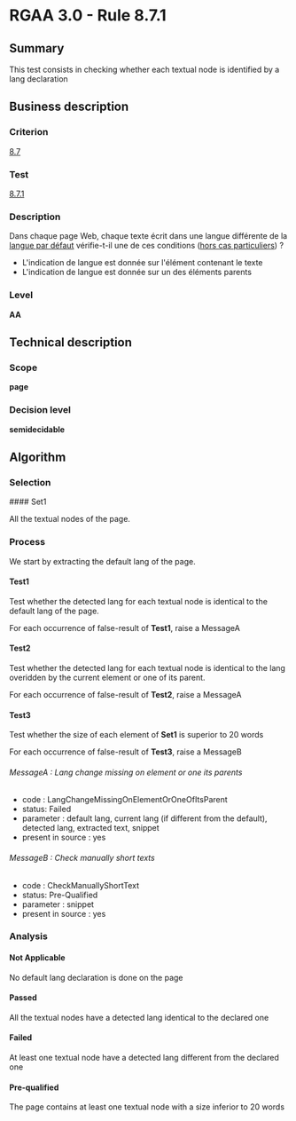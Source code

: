 # RGAA 3.0 -  Rule 8.7.1

## Summary

This test consists in checking whether each textual node is identified by a lang declaration

## Business description

### Criterion

[8.7](http://references.modernisation.gouv.fr/referentiel-technique-0#crit-8-7)

### Test

[8.7.1](http://disic.github.io/rgaa_referentiel_en/RGAA3.0_Criteria_English_version_v1.html#test-8-7-1)

### Description

Dans chaque page Web, chaque texte &eacute;crit dans une langue diff&eacute;rente de la <a href="http://references.modernisation.gouv.fr/referentiel-technique-0#mLangueDefaut"> langue par d&eacute;faut</a> v&eacute;rifie-t-il une de ces conditions (<a href="http://references.modernisation.gouv.fr/referentiel-technique-0#cpCrit8-7" title="Cas particuliers pour le crit&egrave;re 8.7">hors cas particuliers</a>) ? 
 
 *  L'indication de langue est donn&eacute;e sur l'&eacute;l&eacute;ment contenant le texte 
 *  L'indication de langue est donn&eacute;e sur un des &eacute;l&eacute;ments parents 

### Level

**AA**

## Technical description

### Scope

**page**

### Decision level

**semidecidable**

## Algorithm

### Selection

#### Set1

All the textual nodes of the page.

### Process

We start by extracting the default lang of the page.

#### Test1

Test whether the detected lang for each textual node is identical to the default lang of the page.

For each occurrence of false-result of **Test1**, raise a MessageA

#### Test2

Test whether the detected lang for each textual node is identical to the lang overidden by the current element or one of its parent.

For each occurrence of false-result of **Test2**, raise a MessageA

#### Test3

Test whether the size of each element of **Set1** is superior to 20 words

For each occurrence of false-result of **Test3**, raise a MessageB

###### MessageA : Lang change missing on element or one its parents

-   code : LangChangeMissingOnElementOrOneOfItsParent
-   status: Failed
-   parameter : default lang, current lang (if different from the default), detected lang, extracted text, snippet
-   present in source : yes

###### MessageB : Check manually short texts

-   code : CheckManuallyShortText
-   status: Pre-Qualified
-   parameter : snippet
-   present in source : yes

### Analysis

#### Not Applicable

No default lang declaration is done on the page

#### Passed 

All the textual nodes have a detected lang identical to the declared one

#### Failed

At least one textual node have a detected lang different from the declared one

#### Pre-qualified

The page contains at least one textual node with a size inferior to 20 words

